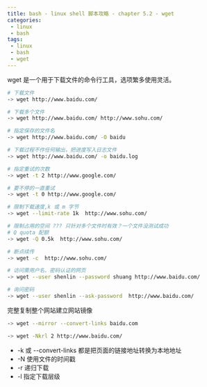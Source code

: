 ```yaml
---
title: bash - linux shell 脚本攻略 - chapter 5.2 - wget
categories: 
 - linux
 - bash
tags: 
 - linux
 - bash
 - wget
---
```


wget 是一个用于下载文件的命令行工具，选项繁多使用灵活。

<!--more-->

```bash
# 下载文件
-> wget http://www.baidu.com/

# 下载多个文件
-> wget http://www.baidu.com/ http://www.sohu.com/

# 指定保存的文件名
-> wget http://www.baidu.com/ -O baidu

# 下载过程不作任何输出，把进度写入日志文件
-> wget http://www.baidu.com/ -o baidu.log

# 指定重试的次数
-> wget -t 2 http://www.google.com/

# 要不停的一直重试
-> wget -t 0 http://www.google.com/

# 限制下载速度,k 或 m 字节
-> wget --limit-rate 1k  http://www.sohu.com/

# 限制占用的空间 ??? 只针对多个文件时有效？一个文件没测试成功
# Q quota 配额
-> wget -Q 0.5k  http://www.sohu.com/

# 断点续传
-> wget -c  http://www.sohu.com/

# 访问需用户名、密码认证的网页
-> wget --user shenlin --password shuang http://www.baidu.com/

# 询问密码
-> wget --user shenlin --ask-password  http://www.baidu.com/
```

完整复制整个网站建立网站镜像
```bash
-> wget --mirror --convert-links baidu.com

-> wget -Nkrl 2 http://www.baidu.com/
```
* -k 或 --convert-links 都是把页面的链接地址转换为本地地址
* -N 使用文件的时间戳
* -r 递归下载
* -l 指定下载层级
